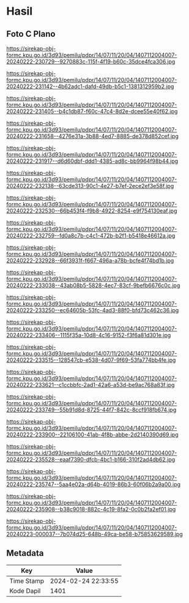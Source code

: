 # Hasil

## Foto C Plano

https://sirekap-obj-formc.kpu.go.id/3d93/pemilu/pdpr/14/07/11/20/04/1407112004007-20240222-230729--9270883c-115f-4f19-b60c-35dce4fca306.jpg

https://sirekap-obj-formc.kpu.go.id/3d93/pemilu/pdpr/14/07/11/20/04/1407112004007-20240222-231142--4b62adc1-dafd-49db-b5c1-1381312959b2.jpg

https://sirekap-obj-formc.kpu.go.id/3d93/pemilu/pdpr/14/07/11/20/04/1407112004007-20240222-231405--b4c1db87-f60c-47c4-8d2e-dcee55e40f62.jpg

https://sirekap-obj-formc.kpu.go.id/3d93/pemilu/pdpr/14/07/11/20/04/1407112004007-20240222-231658--4276e31a-3b88-4ed7-8885-de378d852cef.jpg

https://sirekap-obj-formc.kpu.go.id/3d93/pemilu/pdpr/14/07/11/20/04/1407112004007-20240222-231917--d6d60dbf-ddd1-4385-ad8c-bb9964f98b44.jpg

https://sirekap-obj-formc.kpu.go.id/3d93/pemilu/pdpr/14/07/11/20/04/1407112004007-20240222-232138--63cde313-90c1-4e27-b7ef-2ece2ef3e58f.jpg

https://sirekap-obj-formc.kpu.go.id/3d93/pemilu/pdpr/14/07/11/20/04/1407112004007-20240222-232530--66b453f4-f9b8-4922-8254-e9f754130eaf.jpg

https://sirekap-obj-formc.kpu.go.id/3d93/pemilu/pdpr/14/07/11/20/04/1407112004007-20240222-232759--fd0a8c7b-c4c1-472b-b2f1-b5418e46612a.jpg

https://sirekap-obj-formc.kpu.go.id/3d93/pemilu/pdpr/14/07/11/20/04/1407112004007-20240222-232928--66f3931f-f667-496a-a78b-bcfe4f74bd1b.jpg

https://sirekap-obj-formc.kpu.go.id/3d93/pemilu/pdpr/14/07/11/20/04/1407112004007-20240222-233038--43ab08b5-5828-4ec7-83cf-9befb6676c0c.jpg

https://sirekap-obj-formc.kpu.go.id/3d93/pemilu/pdpr/14/07/11/20/04/1407112004007-20240222-233250--ec64605b-53fc-4ad3-88f0-bfd73c462c36.jpg

https://sirekap-obj-formc.kpu.go.id/3d93/pemilu/pdpr/14/07/11/20/04/1407112004007-20240222-233406--1115f35a-10d8-4c16-9152-f3f6a81d301e.jpg

https://sirekap-obj-formc.kpu.go.id/3d93/pemilu/pdpr/14/07/11/20/04/1407112004007-20240222-233515--128547cb-e538-4d07-9f69-53fa774bb4fe.jpg

https://sirekap-obj-formc.kpu.go.id/3d93/pemilu/pdpr/14/07/11/20/04/1407112004007-20240222-233621--c1ccbbfc-2ad1-42a6-a53d-be9ac768a83f.jpg

https://sirekap-obj-formc.kpu.go.id/3d93/pemilu/pdpr/14/07/11/20/04/1407112004007-20240222-233749--55b91d8d-8725-44f7-842c-8ccf918fb674.jpg

https://sirekap-obj-formc.kpu.go.id/3d93/pemilu/pdpr/14/07/11/20/04/1407112004007-20240222-233900--22106100-41ab-4f8b-abbe-2d2140390d69.jpg

https://sirekap-obj-formc.kpu.go.id/3d93/pemilu/pdpr/14/07/11/20/04/1407112004007-20240222-235528--eaaf7390-dfcb-4bc1-b166-310f2ad4db62.jpg

https://sirekap-obj-formc.kpu.go.id/3d93/pemilu/pdpr/14/07/11/20/04/1407112004007-20240222-235747--5aa4e02a-d64b-4019-86b3-60f06b2a9a00.jpg

https://sirekap-obj-formc.kpu.go.id/3d93/pemilu/pdpr/14/07/11/20/04/1407112004007-20240222-235908--b38c9018-882c-4c19-8fa2-0c0b2fa2ef01.jpg

https://sirekap-obj-formc.kpu.go.id/3d93/pemilu/pdpr/14/07/11/20/04/1407112004007-20240223-000037--7b074d25-648b-49ca-be58-b75853629589.jpg


## Metadata

| Key        | Value               |
| ---------- | ------------------- |
| Time Stamp | 2024-02-24 22:33:55 |
| Kode Dapil | 1401                |



